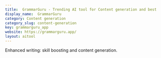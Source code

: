 ```yaml
---
title:  GrammarGuru - Trending AI tool for Content generation and best alternatives
display_name:  GrammarGuru
category: Content generation
category_slug: content-generation
key: grammarguru_app
website: https://grammarguru.app/
layout: aitool
---
```


Enhanced writing: skill boosting and content generation.
